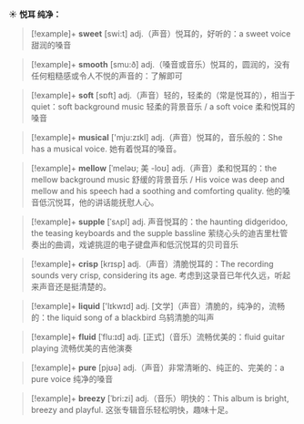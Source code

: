 ☀ <span class="category">**悦耳 纯净：**</span>
>[!example]+ <span class="vocabulary">**sweet**</span> [swi:t] 
> <span class="definition">adj.（声音）悦耳的，好听的：</span>a sweet voice 甜润的嗓音

>[!example]+ <span class="vocabulary">**smooth**</span> [smu:ð] 
> <span class="definition">adj.（嗓音或音乐）悦耳的，圆润的，没有任何粗糙感或令人不悦的声音的：</span>了解即可

>[!example]+ <span class="vocabulary">**soft**</span> [sɒft] 
> <span class="definition">adj.（声音）轻的，轻柔的（常是悦耳的），相当于quiet：</span>soft background music 轻柔的背景音乐 / a soft voice 柔和悦耳的嗓音

>[!example]+ <span class="vocabulary">**musical**</span> ['mju:zɪkl] 
> <span class="definition">adj.（声音）悦耳的，音乐般的：</span>She has a musical voice. 她有着悦耳的嗓音。
             
>[!example]+ <span class="vocabulary">**mellow**</span> [ˈmeləʊ; 美 -loʊ]
> <span class="definition">adj.（声音）柔和悦耳的：</span>the mellow background music 舒缓的背景音乐 / His voice was deep and mellow and his speech had a soothing and comforting quality. 他的嗓音低沉悦耳，他的讲话能抚慰人心。         

>[!example]+ <span class="vocabulary">**supple**</span> [ˈsʌpl]
> <span class="definition">adj. 声音悦耳的：</span>the haunting didgeridoo, the teasing keyboards and the supple bassline 萦绕心头的迪吉里杜管奏出的曲调，戏谑挑逗的电子键盘声和低沉悦耳的贝司音乐

>[!example]+ <span class="vocabulary">**crisp**</span> [krɪsp]
> <span class="definition">adj.（声音）清脆悦耳的：</span>The recording sounds very crisp, considering its age. 考虑到这录音已年代久远，听起来声音还是挺清楚的。

>[!example]+ <span class="vocabulary">**liquid**</span> ['lɪkwɪd] 
> <span class="definition">adj. [文学]（声音）清脆的，纯净的，流畅的：</span>the liquid song of a blackbird 乌鸫清脆的叫声
           
>[!example]+ <span class="vocabulary">**fluid**</span> [ˈflu:ɪd]
> <span class="definition">adj. [正式]（音乐）流畅优美的：</span>fluid guitar playing 流畅优美的吉他演奏

>[!example]+ <span class="vocabulary">**pure**</span> [pjʊə] 
> <span class="definition">adj.（声音）非常清晰的、纯正的、完美的：</span>a pure voice 纯净的嗓音
           
>[!example]+ <span class="vocabulary">**breezy**</span> [ˈbri:zi]
> <span class="definition">adj.（音乐）明快的：</span>This album is bright, breezy and playful. 这张专辑音乐轻松明快，趣味十足。


